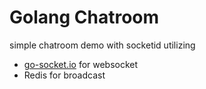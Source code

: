 # Golang Chatroom

simple chatroom demo with socketid utilizing 
- [go-socket.io](https://github.com/googollee/go-socket.io) for websocket
- Redis for broadcast